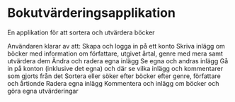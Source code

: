 # Bokutvärderingsapplikation
En applikation för att sortera och utvärdera böcker

Användaren klarar av att:
  Skapa och logga in på ett konto
  Skriva inlägg om böcker med information om författare, utgivet årtal, genre med mera samt utvärdera dem
  Ändra och radera egna inlägg
  Se egna och andras inlägg
  Gå in på konton (inklusive det egna) och där se vilka inlägg och kommentarer som gjorts från det
  Sortera eller söker efter böcker efter genre, författare och årtionde
  Radera egna inlägg
  Kommentera och inlägg om böcker och göra egna utvärderingar
